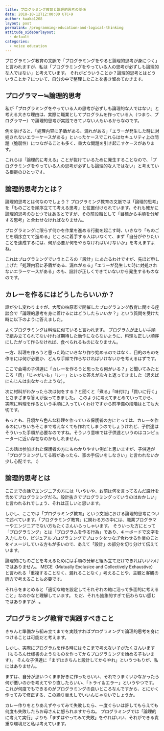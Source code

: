 ```yaml
---
title: プログラミング教育と論理的思考の関係
date: 2018-10-12T12:00:00 UTC+9
author: kwaka1208
layout: post
permalink: /programming-education-and-logical-thinking
attitude_sidebarlayout:
  - default
categories:
  - voice education
---
```

プログラミング教育の文脈で「プログラミングをやると論理的思考が身につく」と言われますが、私は「プログラミングをやっている人の思考が必ずしも論理的な人ではない」と考えています。
それがどういうことか？論理的思考とはどういうことか？について、自分の中で整理したことを書き留めておきます。

## プログラマー≒論理的思考
私が「プログラミングをやっている人の思考が必ずしも論理的な人ではない」と考える大きな理由は、実際に職業としてプログラムを作っている人（つまり、プログラマー）で論理的思考が実践できていない人もいるからなのです。

例を挙げると、「処理内容に矛盾がある、漏れがある」「エラーが発生した時に対処されないエラーケースがある」といったケースでこれらはセキュリティ上の問題（脆弱性）につながることも多く、重大な問題を引き起こすケースがあります。

これらは「論理的に考える」ことが抜けているために発生することなので、「プログラミングをやっている人の思考が必ずしも論理的な人ではない」と考えている根拠のひとつです。

## 論理的思考力とは？
論理的思考とは何なのでしょう？
プログラミング教育の文脈では「論理的思考」を「ものごとを順序立てて考える思考」と位置付けられています。それも確かに論理的思考のひとつではあるとですが、その前段階として「目標から手順を分解する思考」と合わせなければなりません。

プログラミングに限らず何かを作業を進める行動を起こす時、いきなり「ものごとを順序立てて進める」ところに着手する人はいなくて、まず「自分がやりたいことを達成するには、何が必要か何をやらなければいけないか」を考えますよね。

これはプログラミングでいうところの「設計」にあたるわけですが、先ほど申し上げた「処理内容に矛盾がある、漏れがある」「エラーが発生した時に対処されないエラーケースがある」のも、設計が正しくできていないから発生するものなのです。

## カレーを作るにはどうしたらいいか？
話が少し変わりますが、大阪の柏原市で開催したプログラミング教育に関する座談会で「論理的思考を身に着けるにはどうしたらいいか？」という質問を受けた時に以下のように答えました。

よくプログラミングは料理に似ていると言われます。
プログラムが正しい手順で組み立てられてないければ期待した動作にならないように、料理も正しい順序にしたがって作らなければ、食べられるものになりません。

一方、料理を作ろうと思った時にいきなり作り始めるのではなく、目的のものを作るには何が必要か、どんな手順で作らなければいけないかを考えるはずです。

ここで会場の子供達に「カレーを作ろうと思ったら何がいる？」と聞いてみたところ「肉」「じゃがいも」「ルー」といった答えが次々と返ってきました（思えばにんじんは出なかったような）。

次に材料がわかったら次は何をする？と聞くと「煮る」「味付け」「買いに行く」とさまざまな答えが返ってきました。
このように考えてまとめていってから、実際に料理を作るという手順に入っていくわけですから前準備の段階はとても大切です。

もっとも、日頃から色んな料理を作っている保護者の方にとっては、カレーを作るのにいちいちそこまで考えなくても作れてしまうのでしょうけれど、子供達はそういった手順が必要なのですね。そういう意味では子供達というのはコンピューターに近い存在なのかもしれません。

この話は参加された保護者の方にもわかりやすい例だと思いますが、子供達が「プログラミングしてる暇があったら、家の手伝いをしなさい」と言われないか少し心配です。 :)

## 論理的思考とは
ここまでの話でエンジニアの方には「いやいや、お前は何を言ってるんだ設計を含めてプログラミングだろ。設計抜きでプログラミングっていうのはおかしい」と言われるれでしょう、それは正しいと思います。

しかし、ここでは「プログラミング教育」という文脈における論理的思考について述べています。「プログラミング教育」に関わる方の中には、職業プログラマーやエンジニアでない方もたくさんいらっしゃいます。
そういった方にとって「プログラミング」とは「プログラムを作る行為」であり、キーボードで文字を入力したり、ビジュアルプログラミングでブロックをつなぎ合わせる作業のことをイメージしている方もが多いので、あえて「設計」の部分を切り分けて伝えています。

論理的にものごとを考えるためには手順の分解と組み立てだけできればいいわけではありません。
MECE（Mutually Exclusice and Collectively Exhaustive）と言われる「重複することなく、漏れることなく」考えることや、主観と客観の両方で考えることも必要です。

それらをまとめると「適切な軸を設定してそれぞれの軸に沿って多面的に考えること」なのかなと理解しています。
ただ、それも抽象的すぎて伝わらない感じではありますが...。

## プログラミング教育で実践すべきこと
きちんと準備から組み立てまでを実践すればプログラミングで論理的思考を身につけることは可能だと考えます。

しかし、実際にプログラムを作る時にはそこまで考えない子がたくさんいます（もちろん仕様書のようなものを作ってからプログラミングを始める子もいます）。
そんな子供達に「まずはきちんと設計してからやれ」というつもりが、私にはありません。

まずは、自分が思いつくまま好きに作ったらいい、それでうまくいかなかったら何が悪いのかを考えてやり直したらいい、「トライ＆エラー」というやつです。
これが何度でもできるのがプログラミングの良いところなんですから、とにかく作ってみて修正する、この繰り替えしでいいんじゃないでしょうか。

カレー作りをとりあえずやってみて失敗したら、一度ぐらいは許してもらえても何度も失敗したらお母さんに怒られますからね。
プログラミングでは「論理的に考えて実行」よりも「まずはやってみて失敗」をやればいい、それができる貴重な環境だと私は考えています。